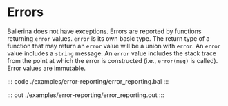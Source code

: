 # Errors

Ballerina does not have exceptions. Errors are reported by functions returning
`error` values.
`error` is its own basic type.
The return type of a function that may return an `error` value will be a union with `error`.
An `error` value includes a `string` message.
An `error` value includes the stack trace from the point at which the error is constructed (i.e., `error(msg)` is called). 
Error values are immutable.


::: code ./examples/error-reporting/error_reporting.bal :::

::: out ./examples/error-reporting/error_reporting.out :::